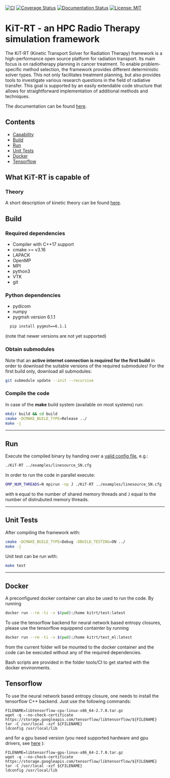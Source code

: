 [![CI](https://github.com/CSMMLab/KiT-RT/actions/workflows/c-cpp.yml/badge.svg)](https://github.com/CSMMLab/KiT-RT/actions/workflows/c-cpp.yml)
[![Coverage Status](https://coveralls.io/repos/github/CSMMLab/KiT-RT/badge.svg?branch=master)](https://coveralls.io/github/CSMMLab/KiT-RT?branch=master)
[![Documentation Status](https://readthedocs.org/projects/kit-rt/badge/?version=latest)](https://kit-rt.readthedocs.io/en/latest/?badge=latest)
[![License: MIT](https://img.shields.io/badge/License-MIT-yellow.svg)](https://opensource.org/licenses/MIT)

# KiT-RT - an HPC Radio Therapy simulation framework
The KiT-RT (Kinetic Transport Solver for Radiation Therapy) framework is a high-performance open source platform for radiation transport. Its main focus is on radiotherapy planning in cancer treatment. To enable problem-specific method selection, the framework provides different deterministic solver types. This not only facilitates treatment planning, but also provides tools to investigate various research questions in the field of radiative transfer. This goal is supported by an easily extendable code structure that allows for straightforward implementation of additional methods and techniques.

The documentation can be found [here](https://kit-rt.readthedocs.io/en/develop/index.html). 

## Contents

* [Capability](#what-kit-rt-is-capable-of)
* [Build](#build)
* [Run](#run)
* [Unit Tests](#unit-tests)
* [Docker](#docker)
* [Tensorflow](#tensorflow)

## What KiT-RT is capable of
### Theory
A short description of kinetic theory can be found [here](https://kit-rt.readthedocs.io/en/develop/physics.html).

## Build
### Required dependencies
 - Compiler with C++17 support
 - cmake >= v3.16
 - LAPACK
 - OpenMP
 - MPI
 - python3
 - VTK
 - git

### Python dependencies
- pydicom
- numpy
- pygmsh version 6.1.1 
```bash
  pip install pygmsh==6.1.1
```
 (note that newer versions are not yet supported)


### Obtain submodules
Note that an **active internet connection is required for the first build** in order to download the suitable versions of the required submodules!
For the first build only, download all submodules:

```bash
git submodule update --init --recursive
```

### Compile the code
In case of the **make** build system (available on most systems) run:
 
```bash 
mkdir build && cd build
cmake -DCMAKE_BUILD_TYPE=Release ../
make -j
```

---

## Run
Execute the compiled binary by handing over a [valid config file](https://kit-rt.readthedocs.io/en/latest/configFiles.html), e.g.:

```bash
./KiT-RT ../examples/linesource_SN.cfg
```

In order to run the code in parallel execute:

```bash
OMP_NUM_THREADS=N mpirun -np J ./KiT-RT ../examples/linesource_SN.cfg
```

with `N` equal to the number of shared memory threads and `J` equal to the number of distrubuted memory threads.

---

## Unit Tests
After compiling the framework with:

```bash
cmake -DCMAKE_BUILD_TYPE=Debug -DBUILD_TESTING=ON ../
make -j
```

Unit test can be run with:
```bash
make test
```

---

## Docker
A preconfigured docker container can also be used to run the code.
By running

```bash
docker run --rm -ti -v $(pwd):/home kitrt/test:latest
```


To use the tensorflow backend for neural network based entropy closures,  please use the tensorflow equippend containter by running
```bash
docker run --rm -ti -v $(pwd):/home kitrt/test_ml:latest
```
from the current folder will be mounted to the docker container and the code can be executed without any of the required dependencies.

Bash scripts are provided in the folder tools/CI to get started with the docker environments.

## Tensorflow
To use the neural network based entropy closure, one needs to install the tensorflow C++ backend. Just use the following commands:
```
FILENAME=libtensorflow-cpu-linux-x86_64-2.7.0.tar.gz
wget -q --no-check-certificate https://storage.googleapis.com/tensorflow/libtensorflow/${FILENAME}
tar -C /usr/local -xzf ${FILENAME}
ldconfig /usr/local/lib
```
and for a gpu based version (you need supported hardware and gpu drivers, see [here](https://www.tensorflow.org/install/gpu) ):
```
FILENAME=libtensorflow-gpu-linux-x86_64-2.7.0.tar.gz
wget -q --no-check-certificate https://storage.googleapis.com/tensorflow/libtensorflow/${FILENAME}
tar -C /usr/local -xzf ${FILENAME}
ldconfig /usr/local/lib
```
